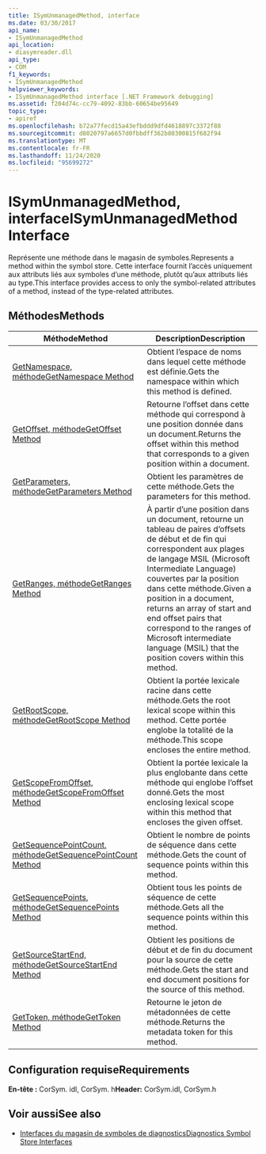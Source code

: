 ```yaml
---
title: ISymUnmanagedMethod, interface
ms.date: 03/30/2017
api_name:
- ISymUnmanagedMethod
api_location:
- diasymreader.dll
api_type:
- COM
f1_keywords:
- ISymUnmanagedMethod
helpviewer_keywords:
- ISymUnmanagedMethod interface [.NET Framework debugging]
ms.assetid: f204d74c-cc79-4092-83bb-60654be95649
topic_type:
- apiref
ms.openlocfilehash: b72a77fecd15a43efbddd9dfd4618897c3372f88
ms.sourcegitcommit: d8020797a6657d0fbbdff362b80300815f682f94
ms.translationtype: MT
ms.contentlocale: fr-FR
ms.lasthandoff: 11/24/2020
ms.locfileid: "95699272"
---
```

# <a name="isymunmanagedmethod-interface"></a><span data-ttu-id="8b56c-102">ISymUnmanagedMethod, interface</span><span class="sxs-lookup"><span data-stu-id="8b56c-102">ISymUnmanagedMethod Interface</span></span>

<span data-ttu-id="8b56c-103">Représente une méthode dans le magasin de symboles.</span><span class="sxs-lookup"><span data-stu-id="8b56c-103">Represents a method within the symbol store.</span></span> <span data-ttu-id="8b56c-104">Cette interface fournit l’accès uniquement aux attributs liés aux symboles d’une méthode, plutôt qu’aux attributs liés au type.</span><span class="sxs-lookup"><span data-stu-id="8b56c-104">This interface provides access to only the symbol-related attributes of a method, instead of the type-related attributes.</span></span>  
  
## <a name="methods"></a><span data-ttu-id="8b56c-105">Méthodes</span><span class="sxs-lookup"><span data-stu-id="8b56c-105">Methods</span></span>  
  
|<span data-ttu-id="8b56c-106">Méthode</span><span class="sxs-lookup"><span data-stu-id="8b56c-106">Method</span></span>|<span data-ttu-id="8b56c-107">Description</span><span class="sxs-lookup"><span data-stu-id="8b56c-107">Description</span></span>|  
|------------|-----------------|  
|[<span data-ttu-id="8b56c-108">GetNamespace, méthode</span><span class="sxs-lookup"><span data-stu-id="8b56c-108">GetNamespace Method</span></span>](isymunmanagedmethod-getnamespace-method.md)|<span data-ttu-id="8b56c-109">Obtient l’espace de noms dans lequel cette méthode est définie.</span><span class="sxs-lookup"><span data-stu-id="8b56c-109">Gets the namespace within which this method is defined.</span></span>|  
|[<span data-ttu-id="8b56c-110">GetOffset, méthode</span><span class="sxs-lookup"><span data-stu-id="8b56c-110">GetOffset Method</span></span>](isymunmanagedmethod-getoffset-method.md)|<span data-ttu-id="8b56c-111">Retourne l’offset dans cette méthode qui correspond à une position donnée dans un document.</span><span class="sxs-lookup"><span data-stu-id="8b56c-111">Returns the offset within this method that corresponds to a given position within a document.</span></span>|  
|[<span data-ttu-id="8b56c-112">GetParameters, méthode</span><span class="sxs-lookup"><span data-stu-id="8b56c-112">GetParameters Method</span></span>](isymunmanagedmethod-getparameters-method.md)|<span data-ttu-id="8b56c-113">Obtient les paramètres de cette méthode.</span><span class="sxs-lookup"><span data-stu-id="8b56c-113">Gets the parameters for this method.</span></span>|  
|[<span data-ttu-id="8b56c-114">GetRanges, méthode</span><span class="sxs-lookup"><span data-stu-id="8b56c-114">GetRanges Method</span></span>](isymunmanagedmethod-getranges-method.md)|<span data-ttu-id="8b56c-115">À partir d’une position dans un document, retourne un tableau de paires d’offsets de début et de fin qui correspondent aux plages de langage MSIL (Microsoft Intermediate Language) couvertes par la position dans cette méthode.</span><span class="sxs-lookup"><span data-stu-id="8b56c-115">Given a position in a document, returns an array of start and end offset pairs that correspond to the ranges of Microsoft intermediate language (MSIL) that the position covers within this method.</span></span>|  
|[<span data-ttu-id="8b56c-116">GetRootScope, méthode</span><span class="sxs-lookup"><span data-stu-id="8b56c-116">GetRootScope Method</span></span>](isymunmanagedmethod-getrootscope-method.md)|<span data-ttu-id="8b56c-117">Obtient la portée lexicale racine dans cette méthode.</span><span class="sxs-lookup"><span data-stu-id="8b56c-117">Gets the root lexical scope within this method.</span></span> <span data-ttu-id="8b56c-118">Cette portée englobe la totalité de la méthode.</span><span class="sxs-lookup"><span data-stu-id="8b56c-118">This scope encloses the entire method.</span></span>|  
|[<span data-ttu-id="8b56c-119">GetScopeFromOffset, méthode</span><span class="sxs-lookup"><span data-stu-id="8b56c-119">GetScopeFromOffset Method</span></span>](isymunmanagedmethod-getscopefromoffset-method.md)|<span data-ttu-id="8b56c-120">Obtient la portée lexicale la plus englobante dans cette méthode qui englobe l’offset donné.</span><span class="sxs-lookup"><span data-stu-id="8b56c-120">Gets the most enclosing lexical scope within this method that encloses the given offset.</span></span>|  
|[<span data-ttu-id="8b56c-121">GetSequencePointCount, méthode</span><span class="sxs-lookup"><span data-stu-id="8b56c-121">GetSequencePointCount Method</span></span>](isymunmanagedmethod-getsequencepointcount-method.md)|<span data-ttu-id="8b56c-122">Obtient le nombre de points de séquence dans cette méthode.</span><span class="sxs-lookup"><span data-stu-id="8b56c-122">Gets the count of sequence points within this method.</span></span>|  
|[<span data-ttu-id="8b56c-123">GetSequencePoints, méthode</span><span class="sxs-lookup"><span data-stu-id="8b56c-123">GetSequencePoints Method</span></span>](isymunmanagedmethod-getsequencepoints-method.md)|<span data-ttu-id="8b56c-124">Obtient tous les points de séquence de cette méthode.</span><span class="sxs-lookup"><span data-stu-id="8b56c-124">Gets all the sequence points within this method.</span></span>|  
|[<span data-ttu-id="8b56c-125">GetSourceStartEnd, méthode</span><span class="sxs-lookup"><span data-stu-id="8b56c-125">GetSourceStartEnd Method</span></span>](isymunmanagedmethod-getsourcestartend-method.md)|<span data-ttu-id="8b56c-126">Obtient les positions de début et de fin du document pour la source de cette méthode.</span><span class="sxs-lookup"><span data-stu-id="8b56c-126">Gets the start and end document positions for the source of this method.</span></span>|  
|[<span data-ttu-id="8b56c-127">GetToken, méthode</span><span class="sxs-lookup"><span data-stu-id="8b56c-127">GetToken Method</span></span>](isymunmanagedmethod-gettoken-method.md)|<span data-ttu-id="8b56c-128">Retourne le jeton de métadonnées de cette méthode.</span><span class="sxs-lookup"><span data-stu-id="8b56c-128">Returns the metadata token for this method.</span></span>|  
  
## <a name="requirements"></a><span data-ttu-id="8b56c-129">Configuration requise</span><span class="sxs-lookup"><span data-stu-id="8b56c-129">Requirements</span></span>  

 <span data-ttu-id="8b56c-130">**En-tête :** CorSym. idl, CorSym. h</span><span class="sxs-lookup"><span data-stu-id="8b56c-130">**Header:** CorSym.idl, CorSym.h</span></span>  
  
## <a name="see-also"></a><span data-ttu-id="8b56c-131">Voir aussi</span><span class="sxs-lookup"><span data-stu-id="8b56c-131">See also</span></span>

- [<span data-ttu-id="8b56c-132">Interfaces du magasin de symboles de diagnostics</span><span class="sxs-lookup"><span data-stu-id="8b56c-132">Diagnostics Symbol Store Interfaces</span></span>](diagnostics-symbol-store-interfaces.md)
